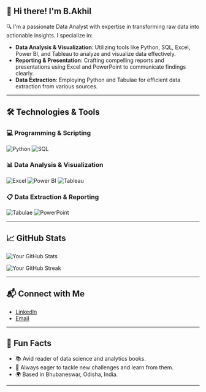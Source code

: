 ## 👋 Hi there! I'm B.Akhil

🔍 I'm a passionate Data Analyst with expertise in transforming raw data into actionable insights. I specialize in:

* **Data Analysis & Visualization**: Utilizing tools like Python, SQL, Excel, Power BI, and Tableau to analyze and visualize data effectively.
* **Reporting & Presentation**: Crafting compelling reports and presentations using Excel and PowerPoint to communicate findings clearly.
* **Data Extraction**: Employing Python and Tabulae for efficient data extraction from various sources.

---

## 🛠️ Technologies & Tools

### 💻 Programming & Scripting

![Python](https://img.shields.io/badge/Python-3776AB?style=flat\&logo=python\&logoColor=white)
![SQL](https://img.shields.io/badge/SQL-4479A1?style=flat\&logo=sql\&logoColor=white)

### 📊 Data Analysis & Visualization

![Excel](https://img.shields.io/badge/Excel-217346?style=flat\&logo=microsoft-excel\&logoColor=white)
![Power BI](https://img.shields.io/badge/Power_BI-F2C811?style=flat\&logo=powerbi\&logoColor=white)
![Tableau](https://img.shields.io/badge/Tableau-E97627?style=flat\&logo=tableau\&logoColor=white)

### 📋 Data Extraction & Reporting

![Tabulae](https://img.shields.io/badge/Tabulae-000000?style=flat\&logo=python\&logoColor=white)
![PowerPoint](https://img.shields.io/badge/PowerPoint-D14D3A?style=flat\&logo=microsoft-powerpoint\&logoColor=white)

---

## 📈 GitHub Stats

![Your GitHub Stats](https://github-readme-stats.vercel.app/api?username=yourusername\&show_icons=true\&theme=radical)

![Your GitHub Streak](https://github-readme-streak-stats.herokuapp.com/?user=yourusername\&theme=radical)

---

## 📬 Connect with Me

* [LinkedIn](https://www.linkedin.com/in/b-akhil0106)
* [Email](bakhil0106@hmail.com)

---

## 🧠 Fun Facts

* 📚 Avid reader of data science and analytics books.
* 🎯 Always eager to tackle new challenges and learn from them.
* 🌍 Based in Bhubaneswar, Odisha, India.

---
